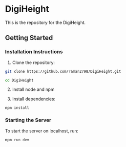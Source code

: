# DigiHeight

This is the repository for the DigiHeight.

## Getting Started

### Installation Instructions

1. Clone the repository:

```bash
git clone https://github.com/raman2798/DigiHeight.git

cd DigiHeight
```

2. Install node and npm

3. Install dependencies:

```
npm install
```

### Starting the Server

To start the server on localhost, run:

```bash
npm run dev
```
